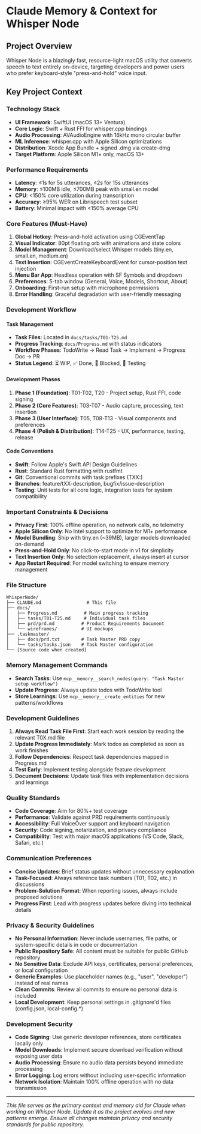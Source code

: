 # Claude Memory & Context for Whisper Node

## Project Overview
Whisper Node is a blazingly fast, resource-light macOS utility that converts speech to text entirely on-device, targeting developers and power users who prefer keyboard-style "press-and-hold" voice input.

## Key Project Context

### Technology Stack
- **UI Framework**: SwiftUI (macOS 13+ Ventura)
- **Core Logic**: Swift + Rust FFI for whisper.cpp bindings
- **Audio Processing**: AVAudioEngine with 16kHz mono circular buffer
- **ML Inference**: whisper.cpp with Apple Silicon optimizations
- **Distribution**: Xcode App Bundle + signed .dmg via create-dmg
- **Target Platform**: Apple Silicon M1+ only, macOS 13+

### Performance Requirements
- **Latency**: ≤1s for 5s utterances, ≤2s for 15s utterances
- **Memory**: ≤100MB idle, ≤700MB peak with small.en model
- **CPU**: <150% core utilization during transcription
- **Accuracy**: ≥95% WER on Librispeech test subset
- **Battery**: Minimal impact with <150% average CPU

### Core Features (Must-Have)
1. **Global Hotkey**: Press-and-hold activation using CGEventTap
2. **Visual Indicator**: 80pt floating orb with animations and state colors
3. **Model Management**: Download/select Whisper models (tiny.en, small.en, medium.en)
4. **Text Insertion**: CGEventCreateKeyboardEvent for cursor-position text injection
5. **Menu Bar App**: Headless operation with SF Symbols and dropdown
6. **Preferences**: 5-tab window (General, Voice, Models, Shortcut, About)
7. **Onboarding**: First-run setup with microphone permissions
8. **Error Handling**: Graceful degradation with user-friendly messaging

### Development Workflow

#### Task Management
- **Task Files**: Located in `docs/tasks/T01-T25.md`
- **Progress Tracking**: `docs/Progress.md` with status indicators
- **Workflow Phases**: TodoWrite → Read Task → Implement → Progress Doc → PR
- **Status Legend**: ⏳ WIP, ✅ Done, 🛂 Blocked, 🧪 Testing

#### Development Phases
1. **Phase 1 (Foundation)**: T01-T02, T20 - Project setup, Rust FFI, code signing
2. **Phase 2 (Core Features)**: T03-T07 - Audio capture, processing, text insertion
3. **Phase 3 (User Interface)**: T05, T08-T13 - Visual components and preferences
4. **Phase 4 (Polish & Distribution)**: T14-T25 - UX, performance, testing, release

#### Code Conventions
- **Swift**: Follow Apple's Swift API Design Guidelines
- **Rust**: Standard Rust formatting with rustfmt
- **Git**: Conventional commits with task prefixes (TXX:)
- **Branches**: feature/tXX-description, bugfix/issue-description
- **Testing**: Unit tests for all core logic, integration tests for system compatibility

### Important Constraints & Decisions
- **Privacy First**: 100% offline operation, no network calls, no telemetry
- **Apple Silicon Only**: No Intel support to optimize for M1+ performance
- **Model Bundling**: Ship with tiny.en (~39MB), larger models downloaded on-demand
- **Press-and-Hold Only**: No click-to-start mode in v1 for simplicity
- **Text Insertion Only**: No selection replacement, always insert at cursor
- **App Restart Required**: For model switching to ensure memory management

### File Structure
```
WhisperNode/
├── CLAUDE.md                 # This file
├── docs/
│   ├── Progress.md          # Main progress tracking
│   ├── tasks/T01-T25.md     # Individual task files
│   ├── prd/prd.md          # Product Requirements Document
│   └── wireframes/         # UI mockups
├── .taskmaster/
│   ├── docs/prd.txt        # Task Master PRD copy
│   └── tasks/tasks.json    # Task Master configuration
└── [Source code when created]
```

### Memory Management Commands
- **Search Tasks**: Use `mcp__memory__search_nodes(query: "Task Master setup workflow")`
- **Update Progress**: Always update todos with TodoWrite tool
- **Store Learnings**: Use `mcp__memory__create_entities` for new patterns/workflows

### Development Guidelines
1. **Always Read Task File First**: Start each work session by reading the relevant T0X.md file
2. **Update Progress Immediately**: Mark todos as completed as soon as work finishes
3. **Follow Dependencies**: Respect task dependencies mapped in Progress.md
4. **Test Early**: Implement testing alongside feature development
5. **Document Decisions**: Update task files with implementation decisions and learnings

### Quality Standards
- **Code Coverage**: Aim for 80%+ test coverage
- **Performance**: Validate against PRD requirements continuously
- **Accessibility**: Full VoiceOver support and keyboard navigation
- **Security**: Code signing, notarization, and privacy compliance
- **Compatibility**: Test with major macOS applications (VS Code, Slack, Safari, etc.)

### Communication Preferences
- **Concise Updates**: Brief status updates without unnecessary explanation
- **Task-Focused**: Always reference task numbers (T01, T02, etc.) in discussions
- **Problem-Solution Format**: When reporting issues, always include proposed solutions
- **Progress First**: Lead with progress updates before diving into technical details

### Privacy & Security Guidelines
- **No Personal Information**: Never include usernames, file paths, or system-specific details in code or documentation
- **Public Repository Safe**: All content must be suitable for public GitHub repository
- **No Sensitive Data**: Exclude API keys, certificates, personal preferences, or local configuration
- **Generic Examples**: Use placeholder names (e.g., "user", "developer") instead of real names
- **Clean Commits**: Review all commits to ensure no personal data is included
- **Local Development**: Keep personal settings in .gitignore'd files (config.json, local-config.*)

### Development Security
- **Code Signing**: Use generic developer references, store certificates locally only
- **Model Downloads**: Implement secure download verification without exposing user data
- **Audio Processing**: Ensure no audio data persists beyond immediate processing
- **Error Logging**: Log errors without including user-specific information
- **Network Isolation**: Maintain 100% offline operation with no data transmission

---

*This file serves as the primary context and memory aid for Claude when working on Whisper Node. Update it as the project evolves and new patterns emerge. Ensure all changes maintain privacy and security standards for public repository.*